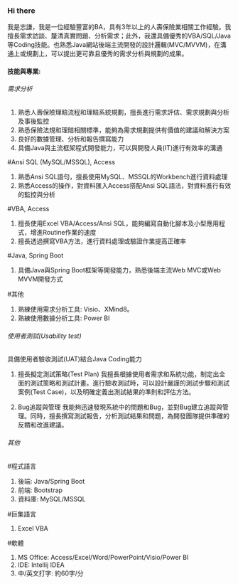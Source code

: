 ### Hi there

[//]: # ([![Blog]&#40;https://img.shields.io/badge/-Blog-blueviolet?style=flat&logo=WordPress&logoColor=white&#41;]&#40;https://twcch.github.io/&#41;)

[//]: # ([![Github]&#40;https://img.shields.io/badge/-Github-000?style=flat&logo=Github&logoColor=white&#41;]&#40;https://github.com/twcch&#41;)

[//]: # ([![Linkedin]&#40;https://img.shields.io/badge/-LinkedIn-blue?style=flat&logo=Linkedin&logoColor=white&#41;]&#40;https://www.linkedin.com/in/twcch/&#41;)

[//]: # ([![LeetCode]&#40;https://img.shields.io/badge/-LeetCode-yellow?style=flat&logo=LeetCode&logoColor=white&#41;]&#40;https://leetcode.com/twcch1218/&#41;)

[//]: # ([![StackOverflow]&#40;https://img.shields.io/badge/-StackOverflow-orange?style=flat&logo=StackOverflow&logoColor=white&#41;]&#40;https://stackoverflow.com/users/20167143/twcch1218&#41;)

[//]: # ([![Gmail]&#40;https://img.shields.io/badge/-Gmail-c14438?style=flat&logo=Gmail&logoColor=white&#41;]&#40;mailto:twcch1218@gmail.com&#41;)

我是志謙，我是一位經驗豐富的BA，具有3年以上的人壽保險業相關工作經驗。我擅長需求訪談、釐清真實問題、分析需求；此外，我還具備優秀的VBA/SQL/Java等Coding技能。也熟悉Java網站後端主流開發的設計邏輯(MVC/MVVM)，在溝通上或規劃上，可以提出更可靠且優秀的需求分析與規劃的成果。

#### 技能與專業:

###### 需求分析

1. 熟悉人壽保險理賠流程和理賠系統規劃，擅長進行需求評估、需求規劃與分析及事後監控
2. 熟悉保險法規和理賠相關標準，能夠為需求規劃提供有價值的建議和解決方案
3. 良好的數據管理、分析和報告撰寫能力
4. 具備Java與主流框架程式開發能力，可以與開發人員(IT)進行有效率的溝通

#Ansi SQL (MySQL/MSSQL), Access
1. 熟悉Ansi SQL語句，擅長使用MySQL、MSSQL的Workbench進行資料處理
2. 熟悉Access的操作，對資料匯入Access搭配Ansi SQL語法，對資料進行有效的監控與分析

#VBA, Access
1. 擅長使用Excel VBA/Access/Ansi SQL，能夠編寫自動化腳本及小型應用程式，增進Routine作業的速度
2. 擅長透過撰寫VBA方法，進行資料處理或驗證作業提高正確率

#Java, Spring Boot
1. 具備Java與Spring Boot框架等開發能力，熟悉後端主流Web MVC或Web MVVM開發方式

#其他
1. 熟練使用需求分析工具: Visio、XMind8。
2. 熟練使用數據分析工具: Power BI

###### 使用者測試(Usability test)

具備使用者驗收測試(UAT)結合Java Coding能力

1. 擅長擬定測試策略(Test Plan)
   我擅長根據使用者需求和系統功能，制定出全面的測試策略和測試計畫。進行驗收測試時，可以設計嚴謹的測試步驟和測試案例(Test Case)，以及明確定義出測試結果的準則和評估方法。

2. Bug追蹤與管理
   我能夠迅速發現系統中的問題和Bug，並對Bug建立追蹤與管理。同時，擅長撰寫測試報告，分析測試結果和問題，為開發團隊提供準確的反饋和改進建議。

###### 其他

#程式語言
1. 後端: Java/Spring Boot
2. 前端: Bootstrap
3. 資料庫: MySQL/MSSQL

#巨集語言
1. Excel VBA

#軟體
1. MS Office: Access/Excel/Word/PowerPoint/Visio/Power BI
2. IDE: Intellij IDEA
3. 中/英文打字: 約60字/分